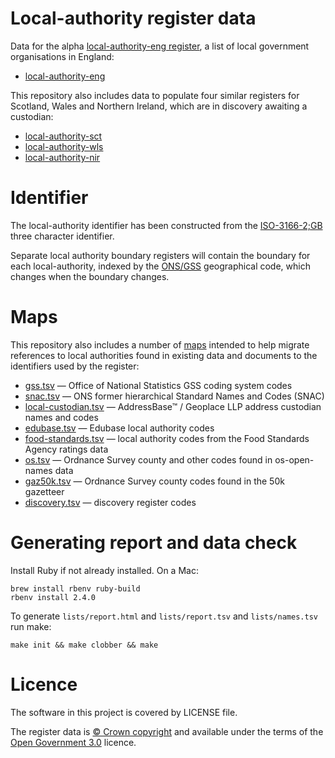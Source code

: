 # Local-authority register data

Data for the alpha [local-authority-eng register](http://local-authority-eng.alpha.openregister.org),
a list of local government organisations in England:

- [local-authority-eng](data/local-authority-eng/local-authorities.tsv)

This repository also includes data to populate four similar registers for Scotland, Wales and Northern Ireland, which are in discovery awaiting a custodian:

- [local-authority-sct](data/local-authority-sct/local-authorities.tsv)
- [local-authority-wls](data/local-authority-sct/local-authorities.tsv)
- [local-authority-nir](data/local-authority-nir/local-authorities.tsv)

# Identifier

The local-authority identifier has been constructed from the [ISO-3166-2;GB](https://en.wikipedia.org/wiki/ISO_3166-2:GB) three character identifier.

Separate local authority boundary registers will contain the boundary for each local-authority,
indexed by the [ONS/GSS](https://en.wikipedia.org/wiki/ONS_coding_system) geographical code, which changes when the boundary changes.

# Maps

This repository also includes a number of [maps](maps) intended to help migrate references to local authorities found in existing data and documents to the identifiers used by the register:

- [gss.tsv](maps/gss.tsv) — Office of National Statistics GSS coding system codes
- [snac.tsv](maps/snac.tsv) — ONS former hierarchical Standard Names and Codes (SNAC)
- [local-custodian.tsv](maps/local-custodian.tsv) — AddressBase™ / Geoplace LLP address custodian names and codes
- [edubase.tsv](maps/edubase.tsv) — Edubase local authority codes
- [food-standards.tsv](maps/food-standards.tsv) — local authority codes from the Food Standards Agency ratings data
- [os.tsv](maps/os.tsv) — Ordnance Survey county and other codes found in os-open-names data
- [gaz50k.tsv](maps/gaz50k.tsv) — Ordnance Survey county codes found in the 50k gazetteer
- [discovery.tsv](maps/discovery.tsv) — discovery register codes

# Generating report and data check

Install Ruby if not already installed. On a Mac:

```
brew install rbenv ruby-build
rbenv install 2.4.0
```

To generate `lists/report.html` and `lists/report.tsv` and `lists/names.tsv`
run make:

```
make init && make clobber && make
```

# Licence

The software in this project is covered by LICENSE file.

The register data is [© Crown copyright](http://www.nationalarchives.gov.uk/information-management/re-using-public-sector-information/copyright-and-re-use/crown-copyright/)
and available under the terms of the [Open Government 3.0](https://www.nationalarchives.gov.uk/doc/open-government-licence/version/3/) licence.
